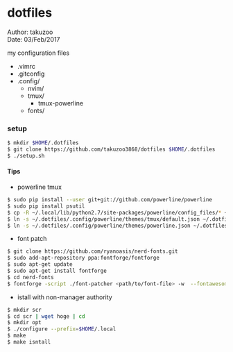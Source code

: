 # dotfiles
Author: takuzoo  
Date: 03/Feb/2017  

my configuration files
- .vimrc
- .gitconfig
- .config/
  - nvim/
  - tmux/
    - tmux-powerline
  - fonts/


### setup
```bash  
$ mkdir $HOME/.dotfiles
$ git clone https://github.com/takuzoo3868/dotfiles $HOME/.dotfiles
$ ./setup.sh
```

#### Tips

- powerline tmux
```bash
$ sudo pip install --user git+git://github.com/powerline/powerline
$ sudo pip install psutil
$ cp -R ~/.local/lib/python2.7/site-packages/powerline/config_files/* ~/.config/powerline/
$ ln -s ~/.dotfiles/.config/powerline/themes/tmux/default.json ~/.dotfiles/.config/tmux/
$ ln -s ~/.dotfiles/.config/powerline/themes/powerline.json ~/.dotfiles/.config/tmux/
```

- font patch
```bash
$ git clone https://github.com/ryanoasis/nerd-fonts.git
$ sudo add-apt-repository ppa:fontforge/fontforge
$ sudo apt-get update
$ sudo apt-get install fontforge
$ cd nerd-fonts
$ fontforge -script ./font-patcher <path/to/font-file> -w  --fontawesome --fontawesomeextension --fontlinux  --octicons --powersymbols --pomicons
```

- istall with non-manager authority
```bash
$ mkdir scr
$ cd scr | wget hoge | cd
$ mkdir opt
$ ./configure --prefix=$HOME/.local
$ make
$ make isntall
```
